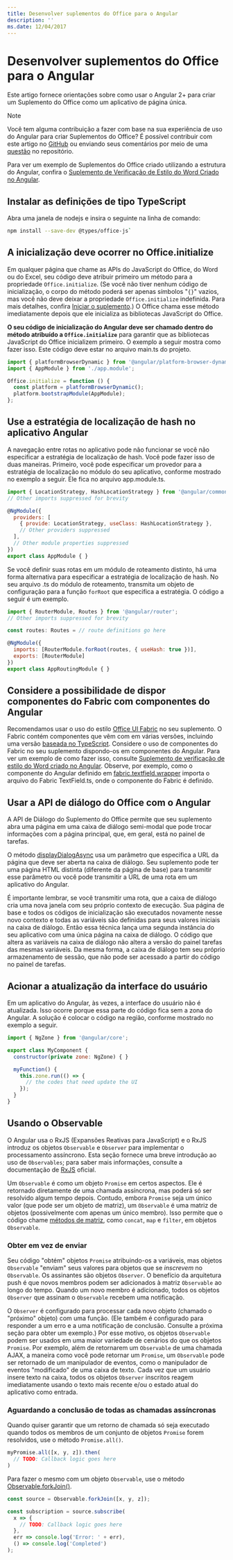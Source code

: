 ```yaml
---
title: Desenvolver suplementos do Office para o Angular
description: ''
ms.date: 12/04/2017
---
```


# <a name="develop-office-add-ins-with-angular"></a>Desenvolver suplementos do Office para o Angular

Este artigo fornece orientações sobre como usar o Angular 2+ para criar um Suplemento do Office como um aplicativo de página única.

> [!NOTE]
> Você tem alguma contribuição a fazer com base na sua experiência de uso do Angular para criar Suplementos do Office? É possível contribuir com este artigo no [GitHub](https://github.com/OfficeDev/office-js-docs) ou enviando seus comentários por meio de uma [questão](https://github.com/OfficeDev/office-js-docs-pr/issues) no repositório. 

Para ver um exemplo de Suplementos do Office criado utilizando a estrutura do Angular, confira o [Suplemento de Verificação de Estilo do Word Criado no Angular](https://github.com/OfficeDev/Word-Add-in-Angular2-StyleChecker).

## <a name="install-the-typescript-type-definitions"></a>Instalar as definições de tipo TypeScript
Abra uma janela de nodejs e insira o seguinte na linha de comando: 

```bash
npm install --save-dev @types/office-js`
```

## <a name="bootstrapping-must-be-inside-officeinitialize"></a>A inicialização deve ocorrer no Office.initialize

Em qualquer página que chame as APIs do JavaScript do Office, do Word ou do Excel, seu código deve atribuir primeiro um método para a propriedade `Office.initialize`. (Se você não tiver nenhum código de inicialização, o corpo do método poderá ser apenas símbolos "`{}`" vazios, mas você não deve deixar a propriedade `Office.initialize` indefinida. Para mais detalhes, confira [Iniciar o suplemento](understanding-the-javascript-api-for-office.md#initializing-your-add-in).) O Office chama esse método imediatamente depois que ele inicializa as bibliotecas JavaScript do Office.

**O seu código de inicialização do Angular deve ser chamado dentro do método atribuído a `Office.initialize`** para garantir que as bibliotecas JavaScript do Office inicializem primeiro. O exemplo a seguir mostra como fazer isso. Este código deve estar no arquivo main.ts do projeto.

```js
import { platformBrowserDynamic } from '@angular/platform-browser-dynamic';
import { AppModule } from './app.module';

Office.initialize = function () {
  const platform = platformBrowserDynamic();
  platform.bootstrapModule(AppModule);
};
```

## <a name="use-the-hash-location-strategy-in-the-angular-application"></a>Use a estratégia de localização de hash no aplicativo Angular

A navegação entre rotas no aplicativo pode não funcionar se você não especificar a estratégia de localização de hash. Você pode fazer isso de duas maneiras. Primeiro, você pode especificar um provedor para a estratégia de localização no módulo do seu aplicativo, conforme mostrado no exemplo a seguir. Ele fica no arquivo app.module.ts.

```js
import { LocationStrategy, HashLocationStrategy } from '@angular/common';
// Other imports suppressed for brevity

@NgModule({
  providers: [
    { provide: LocationStrategy, useClass: HashLocationStrategy },
    // Other providers suppressed
  ],
  // Other module properties suppressed
})
export class AppModule { }
``` 

Se você definir suas rotas em um módulo de roteamento distinto, há uma forma alternativa para especificar a estratégia de localização de hash. No seu arquivo .ts do módulo de roteamento, transmita um objeto de configuração para a função `forRoot` que especifica a estratégia. O código a seguir é um exemplo. 

```js
import { RouterModule, Routes } from '@angular/router';
// Other imports suppressed for brevity

const routes: Routes = // route definitions go here

@NgModule({
  imports: [RouterModule.forRoot(routes, { useHash: true })],
  exports: [RouterModule]
})
export class AppRoutingModule { }
```   


## <a name="consider-wrapping-fabric-components-with-angular-components"></a>Considere a possibilidade de dispor componentes do Fabric com componentes do Angular

Recomendamos usar o uso do estilo [Office UI Fabric](http://dev.office.com/fabric#/fabric-js) no seu suplemento. O Fabric contém componentes que vêm com em várias versões, incluindo uma versão [baseada no TypeScript](https://github.com/OfficeDev/office-ui-fabric-js). Considere o uso de componentes do Fabric no seu suplemento dispondo-os em componentes do Angular. Para ver um exemplo de como fazer isso, consulte [Suplemento de verificação de estilo do Word criado no Angular](https://github.com/OfficeDev/Word-Add-in-Angular2-StyleChecker). Observe, por exemplo, como o componente do Angular definido em [fabric.textfield.wrapper](https://github.com/OfficeDev/Word-Add-in-Angular2-StyleChecker/blob/master/app/shared/office-fabric-component-wrappers/fabric.textfield.wrapper.component.ts) importa o arquivo do Fabric TextField.ts, onde o componente do Fabric é definido. 


## <a name="using-the-office-dialog-api-with-angular"></a>Usar a API de diálogo do Office com o Angular

A API de Diálogo do Suplemento do Office permite que seu suplemento abra uma página em uma caixa de diálogo semi-modal que pode trocar informações com a página principal, que, em geral, está no painel de tarefas. 

O método [displayDialogAsync](http://dev.office.com/reference/add-ins/shared/officeui.displaydialogasync) usa um parâmetro que especifica a URL da página que deve ser aberta na caixa de diálogo. Seu suplemento pode ter uma página HTML distinta (diferente da página de base) para transmitir esse parâmetro ou você pode transmitir a URL de uma rota em um aplicativo do Angular. 

É importante lembrar, se você transmitir uma rota, que a caixa de diálogo cria uma nova janela com seu próprio contexto de execução. Sua página de base e todos os códigos de inicialização são executados novamente nesse novo contexto e todas as variáveis são definidas para seus valores iniciais na caixa de diálogo. Então essa técnica lança uma segunda instância do seu aplicativo com uma única página na caixa de diálogo. O código que altera as variáveis na caixa de diálogo não altera a versão do painel tarefas das mesmas variáveis. Da mesma forma, a caixa de diálogo tem seu próprio armazenamento de sessão, que não pode ser acessado a partir do código no painel de tarefas.  


## <a name="trigger-the-ui-update"></a>Acionar a atualização da interface do usuário

Em um aplicativo do Angular, às vezes, a interface do usuário não é atualizada. Isso ocorre porque essa parte do código fica sem a zona do Angular. A solução é colocar o código na região, conforme mostrado no exemplo a seguir.

```js
import { NgZone } from '@angular/core';

export class MyComponent {
  constructor(private zone: NgZone) { }

  myFunction() {
    this.zone.run(() => {
      // the codes that need update the UI
    });
  }
}
``` 

## <a name="using-observable"></a>Usando o Observable

O Angular usa o RxJS (Expansões Reativas para JavaScript) e o RxJS introduz os objetos `Observable` e `Observer` para implementar o processamento assíncrono. Esta seção fornece uma breve introdução ao uso de `Observables`; para saber mais informações, consulte a documentação de [RxJS](http://reactivex.io/rxjs/) oficial.

Um `Observable` é como um objeto `Promise` em certos aspectos. Ele é retornado diretamente de uma chamada assíncrona, mas poderá só ser resolvido algum tempo depois. Contudo, embora `Promise` seja um único valor (que pode ser um objeto de matriz), um `Observable` é uma matriz de objetos (possivelmente com apenas um único membro). Isso permite que o código chame [métodos de matriz](http://www.w3schools.com/jsref/jsref_obj_array.asp), como `concat`, `map` e `filter`, em objetos `Observable`. 

### <a name="pushing-instead-of-pulling"></a>Obter em vez de enviar

Seu código "obtém" objetos `Promise` atribuindo-os a variáveis, mas objetos `Observable` "enviam" seus valores para objetos que se *inscrevem* no `Observable`. Os assinantes são objetos `Observer`. O benefício da arquitetura push é que novos membros podem ser adicionados à matriz `Observable` ao longo do tempo. Quando um novo membro é adicionado, todos os objetos `Observer` que assinam o `Observable` recebem uma notificação. 

O `Observer` é configurado para processar cada novo objeto (chamado o "próximo" objeto) com uma função. (Ele também é configurado para responder a um erro e a uma notificação de conclusão. Consulte a próxima seção para obter um exemplo.) Por esse motivo, os objetos `Observable` podem ser usados em uma maior variedade de cenários do que os objetos `Promise`. Por exemplo, além de retornarem um `Observable` de uma chamada AJAX, a maneira como você pode retornar um `Promise`, um `Observable` pode ser retornado de um manipulador de eventos, como o manipulador de eventos "modificado" de uma caixa de texto. Cada vez que um usuário insere texto na caixa, todos os objetos `Observer` inscritos reagem imediatamente usando o texto mais recente e/ou o estado atual do aplicativo como entrada. 


### <a name="waiting-until-all-asynchronous-calls-have-completed"></a>Aguardando a conclusão de todas as chamadas assíncronas

Quando quiser garantir que um retorno de chamada só seja executado quando todos os membros de um conjunto de objetos `Promise` forem resolvidos, use o método `Promise.all()`.

```js
myPromise.all([x, y, z]).then(
  // TODO: Callback logic goes here
)
``` 

Para fazer o mesmo com um objeto `Observable`, use o método [Observable.forkJoin()](https://github.com/Reactive-Extensions/RxJS/blob/master/doc/api/core/operators/forkjoin.md).  

```js
const source = Observable.forkJoin([x, y, z]);

const subscription = source.subscribe(
  x => {
    // TODO: Callback logic goes here
  },
  err => console.log('Error: ' + err),
  () => console.log('Completed')
);
``` 

